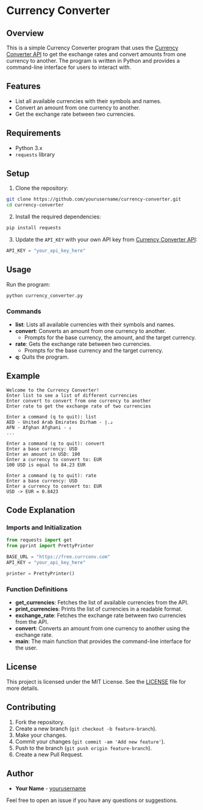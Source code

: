 # Currency Converter

## Overview

This is a simple Currency Converter program that uses the [Currency Converter API](https://www.currencyconverterapi.com/) to get the exchange rates and convert amounts from one currency to another. The program is written in Python and provides a command-line interface for users to interact with.

## Features

- List all available currencies with their symbols and names.
- Convert an amount from one currency to another.
- Get the exchange rate between two currencies.

## Requirements

- Python 3.x
- `requests` library

## Setup

1. Clone the repository:

```bash
git clone https://github.com/yourusername/currency-converter.git
cd currency-converter
```

2. Install the required dependencies:

```bash
pip install requests
```

3. Update the `API_KEY` with your own API key from [Currency Converter API](https://www.currencyconverterapi.com/):

```python
API_KEY = "your_api_key_here"
```

## Usage

Run the program:

```bash
python currency_converter.py
```

### Commands

- **list**: Lists all available currencies with their symbols and names.
- **convert**: Converts an amount from one currency to another.
  - Prompts for the base currency, the amount, and the target currency.
- **rate**: Gets the exchange rate between two currencies.
  - Prompts for the base currency and the target currency.
- **q**: Quits the program.

## Example

```plaintext
Welcome to the Currency Converter!
Enter list to see a list of different currencies
Enter convert to convert from one currency to another
Enter rate to get the exchange rate of two currencies

Enter a command (q to quit): list
AED - United Arab Emirates Dirham - د.إ
AFN - Afghan Afghani - ؋
...

Enter a command (q to quit): convert
Enter a base currency: USD
Enter an amount in USD: 100
Enter a currency to convert to: EUR
100 USD is equal to 84.23 EUR

Enter a command (q to quit): rate
Enter a base currency: USD
Enter a currency to convert to: EUR
USD -> EUR = 0.8423
```

## Code Explanation

### Imports and Initialization

```python
from requests import get
from pprint import PrettyPrinter

BASE_URL = "https://free.currconv.com"
API_KEY = "your_api_key_here"

printer = PrettyPrinter()
```

### Function Definitions

- **get_currencies**: Fetches the list of available currencies from the API.
- **print_currencies**: Prints the list of currencies in a readable format.
- **exchange_rate**: Fetches the exchange rate between two currencies from the API.
- **convert**: Converts an amount from one currency to another using the exchange rate.
- **main**: The main function that provides the command-line interface for the user.

## License

This project is licensed under the MIT License. See the [LICENSE](LICENSE) file for more details.

## Contributing

1. Fork the repository.
2. Create a new branch (`git checkout -b feature-branch`).
3. Make your changes.
4. Commit your changes (`git commit -am 'Add new feature'`).
5. Push to the branch (`git push origin feature-branch`).
6. Create a new Pull Request.

## Author

- **Your Name** - [yourusername](https://github.com/yourusername)

Feel free to open an issue if you have any questions or suggestions.
